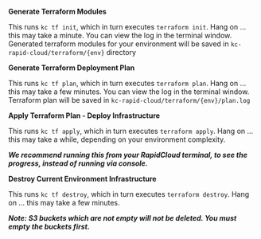 **Generate Terraform Modules**

This runs `kc tf init`, which in turn executes `terraform init`. Hang on ... this may take a minute. You can view the log in the terminal window. Generated terraform modules for your environment will be saved in `kc-rapid-cloud/terraform/{env}` directory

**Generate Terraform Deployment Plan**

This runs `kc tf plan`, which in turn executes `terraform plan`. Hang on ... this may take a few minutes. You can view the log in the terminal window. Terraform plan will be saved in `kc-rapid-cloud/terraform/{env}/plan.log`

**Apply Terraform Plan - Deploy Infrastructure**

This runs `kc tf apply`, which in turn executes `terraform apply`. Hang on ... this may take a while, depending on your environment complexity. 

_**We recommend running this from your RapidCloud terminal, to see the progress, instead of running via console.**_

**Destroy Current Environment Infrastructure**

This runs `kc tf destroy`, which in turn executes `terraform destroy`. Hang on ... this may take a few minutes. 

_**Note: S3 buckets which are not empty will not be deleted. You must empty the buckets first.**_



